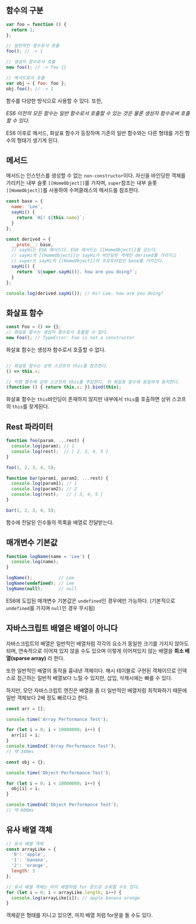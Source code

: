 
## 함수의 구분

```js
var foo = function () {
  return 1;
};

// 일반적인 함수로서 호출
foo(); // -> 1

// 생성자 함수로서 호출
new foo(); // -> foo {}

// 메서드로서 호출
var obj = { foo: foo };
obj.foo(); // -> 1
```

함수를 다양한 방식으로 사용할 수 있다. 또한, 

_ES6 이전의 모든 함수는 일반 함수로서 호출할 수 있는 것은 물론 생성자 함수로써 호출할 수 있다._

ES6 이후로 메서드, 화살표 함수가 등장하며 기존의 일반 함수와는 다른 형태를 가진 함수의 형태가 생기게 된다.

## 메서드

메서드는 인스턴스를 생성할 수 없는 `non-constructor`이다. 자신을 바인딩한 객체를 가리키는 내부 슬롯 `[[HomeObject]]`를 가지며, `super`참조는 내부 슬롯 `[[HomeObject]]`를 사용하여 수퍼클래스의 메서드를 참조한다.


```js
const base = {
  name: 'Lee',
  sayHi() {
    return `Hi! ${this.name}`;
  }
};

const derived = {
  __proto__: base,
  // sayHi는 ES6 메서드다. ES6 메서드는 [[HomeObject]]를 갖는다.
  // sayHi의 [[HomeObject]]는 sayHi가 바인딩된 객체인 derived를 가리키고
  // super는 sayHi의 [[HomeObject]]의 프로토타입인 base를 가리킨다.
  sayHi() {
    return `${super.sayHi()}. how are you doing?`;
  }
};

console.log(derived.sayHi()); // Hi! Lee. how are you doing?
```


## 화살표 함수

```js
const Foo = () => {};
// 화살표 함수는 생성자 함수로서 호출할 수 없다.
new Foo(); // TypeError: Foo is not a constructor
```

화살표 함수는 생성자 함수로서 호출할 수 없다.

```js

// 화살표 함수는 상위 스코프의 this를 참조한다.
() => this.x;

// 익명 함수에 상위 스코프의 this를 주입한다. 위 화살표 함수와 동일하게 동작한다.
(function () { return this.x; }).bind(this);
```

화살표 함수는 `this`바인딩이 존재하지 않지만 내부에서 `this`를 호출하면 상위 스코프의 `this`를 찾게된다.


## Rest 파라미터

```js
function foo(param, ...rest) {
  console.log(param); // 1
  console.log(rest);  // [ 2, 3, 4, 5 ]
}

foo(1, 2, 3, 4, 5);

function bar(param1, param2, ...rest) {
  console.log(param1); // 1
  console.log(param2); // 2
  console.log(rest);   // [ 3, 4, 5 ]
}

bar(1, 2, 3, 4, 5);
```

함수에 전달된 인수들의 목록을 배열로 전달받는다.

## 매개변수 기본값

```js
function logName(name = 'Lee') {
  console.log(name);
}

logName();          // Lee
logName(undefined); // Lee
logName(null);      // null
```

ES6에 도입된 매개변수 기본값은 `undefined`인 경우에만 가능하다. (기본적으로 `undefined`를 가지며 `null`인 경우 무시됨)



## 자바스크립트 배열은 배열이 아니다

자바스크립트의 배열은 일반적인 배열처럼 각각의 요소가 동일한 크기를 가지지 않아도 되며, 연속적으로 이어져 있지 않을 수도 있으며 이렇게 이어져있지 않는 배열을 **희소 배열(sparse array)** 라 한다.

또한 일반적인 배열의 동작을 흉내낸 객체이다. 해시 테이블로 구현된 객체이므로 인덱스로 접근하는 일반적 배열보다 느릴 수 있지만, 삽입, 삭제시에는 빠를 수 있다.

하지만, 모던 자바스크립트 엔진은 배열을 좀 더 일반적인 배열처럼 최적화하기 때문에 일반 객체보다 2배 정도 빠르다고 한다.

```js
const arr = [];

console.time('Array Performance Test');

for (let i = 0; i < 10000000; i++) {
  arr[i] = i;
}
console.timeEnd('Array Performance Test');
// 약 340ms

const obj = {};

console.time('Object Performance Test');

for (let i = 0; i < 10000000; i++) {
  obj[i] = i;
}

console.timeEnd('Object Performance Test');
// 약 600ms
```

## 유사 배열 객체

```js
// 유사 배열 객체
const arrayLike = {
  '0': 'apple',
  '1': 'banana',
  '2': 'orange',
  length: 3
};

// 유사 배열 객체는 마치 배열처럼 for 문으로 순회할 수도 있다.
for (let i = 0; i < arrayLike.length; i++) {
  console.log(arrayLike[i]); // apple banana orange
}
```

객체같은 형태를 지니고 있으면, 마치 배열 처럼 for문을 돌 수도 있다.

